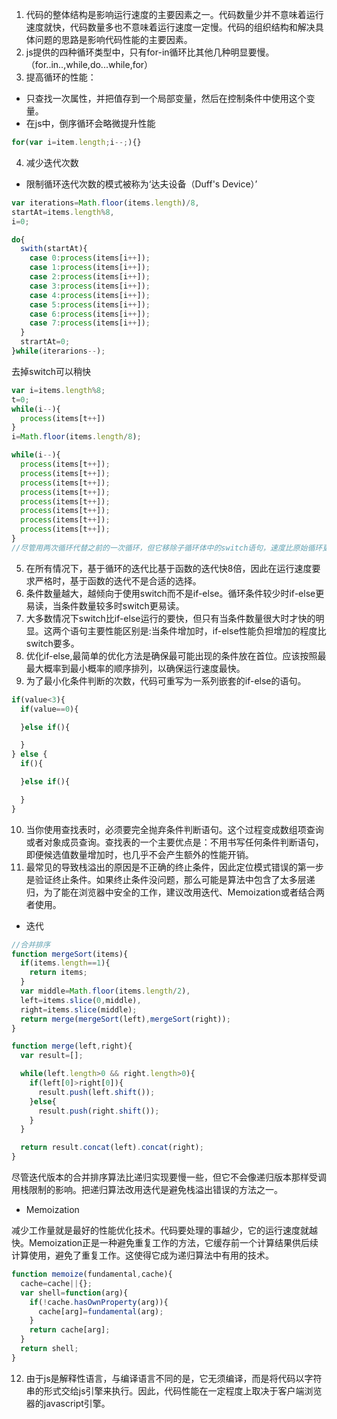1. 代码的整体结构是影响运行速度的主要因素之一。代码数量少并不意味着运行速度就快，代码数量多也不意味着运行速度一定慢。代码的组织结构和解决具体问题的思路是影响代码性能的主要因素。
2. js提供的四种循环类型中，只有for-in循环比其他几种明显要慢。（for..in..,while,do...while,for）
3. 提高循环的性能：
- 只查找一次属性，并把值存到一个局部变量，然后在控制条件中使用这个变量。
- 在js中，倒序循环会略微提升性能
```js
for(var i=item.length;i--;){}
```
4. 减少迭代次数
- 限制循环迭代次数的模式被称为‘达夫设备（Duff's Device）’
```js
var iterations=Math.floor(items.length)/8,
startAt=items.length%8,
i=0;

do{
  swith(startAt){
    case 0:process(items[i++]);
    case 1:process(items[i++]);
    case 2:process(items[i++]);
    case 3:process(items[i++]);
    case 4:process(items[i++]);
    case 5:process(items[i++]);
    case 6:process(items[i++]);
    case 7:process(items[i++]);
  }
  strartAt=0;
}while(iterarions--);
```
去掉switch可以稍快
```js
var i=items.length%8;
t=0;
while(i--){
  process(items[t++])
}
i=Math.floor(items.length/8);

while(i--){
  process(items[t++]);
  process(items[t++]);
  process(items[t++]);
  process(items[t++]);
  process(items[t++]);
  process(items[t++]);
  process(items[t++]);
  process(items[t++]);
}
//尽管用两次循环代替之前的一次循环，但它移除子循环体中的switch语句，速度比原始循环更快。
```
5. 在所有情况下，基于循环的迭代比基于函数的迭代快8倍，因此在运行速度要求严格时，基于函数的迭代不是合适的选择。
6. 条件数量越大，越倾向于使用switch而不是if-else。循环条件较少时if-else更易读，当条件数量较多时switch更易读。
7. 大多数情况下switch比if-else运行的要快，但只有当条件数量很大时才快的明显。这两个语句主要性能区别是:当条件增加时，if-else性能负担增加的程度比switch要多。
8. 优化if-else,最简单的优化方法是确保最可能出现的条件放在首位。应该按照最最大概率到最小概率的顺序排列，以确保运行速度最快。
9. 为了最小化条件判断的次数，代码可重写为一系列嵌套的if-else的语句。
```js
if(value<3){
  if(value==0){

  }else if(){

  }
} else {
  if(){

  }else if(){

  }
}
```
10. 当你使用查找表时，必须要完全抛弃条件判断语句。这个过程变成数组项查询或者对象成员查询。查找表的一个主要优点是：不用书写任何条件判断语句，即便候选值数量增加时，也几乎不会产生额外的性能开销。
11. 最常见的导致栈溢出的原因是不正确的终止条件，因此定位模式错误的第一步是验证终止条件。如果终止条件没问题，那么可能是算法中包含了太多层递归，为了能在浏览器中安全的工作，建议改用迭代、Memoization或者结合两者使用。
- 迭代
```javascript
//合并排序
function mergeSort(items){
  if(items.length==1){
    return items;
  }
  var middle=Math.floor(items.length/2),
  left=items.slice(0,middle),
  right=items.slice(middle);
  return merge(mergeSort(left),mergeSort(right));
}

function merge(left,right){
  var result=[];

  while(left.length>0 && right.length>0){
    if(left[0]>right[0]){
      result.push(left.shift());
    }else{
      result.push(right.shift());
    }
  }

  return result.concat(left).concat(right);
}
```
尽管迭代版本的合并排序算法比递归实现要慢一些，但它不会像递归版本那样受调用栈限制的影响。把递归算法改用迭代是避免栈溢出错误的方法之一。

- Memoization

减少工作量就是最好的性能优化技术。代码要处理的事越少，它的运行速度就越快。Memoization正是一种避免重复工作的方法，它缓存前一个计算结果供后续计算使用，避免了重复工作。这使得它成为递归算法中有用的技术。
```js
function memoize(fundamental,cache){
  cache=cache||{};
  var shell=function(arg){
    if(!cache.hasOwnProperty(arg)){
      cache[arg]=fundamental(arg);
    }
    return cache[arg];
  }
  return shell;
}
```
12. 由于js是解释性语言，与编译语言不同的是，它无须编译，而是将代码以字符串的形式交给js引擎来执行。因此，代码性能在一定程度上取决于客户端浏览器的javascript引擎。